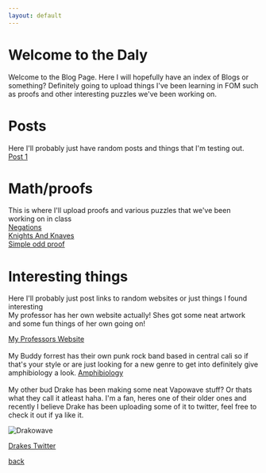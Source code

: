 ```yaml
---
layout: default
---
```


# Welcome to the Daly
Welcome to the Blog Page. Here I will hopefully have an index of Blogs or something? Definitely going to upload things I've been learning in FOM such as proofs and other interesting puzzles we've been working on. 

<!-- Comment -->
# Posts
Here I'll probably just have random posts and things that I'm testing out. 
[Post 1](Post1.html)

# Math/proofs
This is where I'll upload proofs and various puzzles that we've been working on in class<br/>
[Negations](FOMproof.md)<br/>
[Knights And Knaves](KnightsAndKnaves.md) <br/>
[Simple odd proof](OddProof.md)<br/>


# Interesting things
Here I'll probably just post links to random websites or just things I found interesting
<br/>
My professor has her own website actually! Shes got some neat artwork and some fun things of her own going on! <br/>

[My Professors Website](http://faculty.smcm.edu/sgoldstine/) <br/>
<br/>
My Buddy forrest has their own punk rock band based in central cali so if that's your style or are just looking for a new genre to get into definitely give amphibiology a look. [Amphibiology](https://linktr.ee/altfrogband)<br/>
<br/>
My other bud Drake has been making some neat Vapowave stuff? Or thats what they call it atleast haha. I'm a fan, heres one of their older ones and recently I believe Drake has been uploading some of it to twitter, feel free to check it out if ya like it. 

![Drakowave](https://pbs.twimg.com/media/FMTRvuOWUAcA4U4?format=jpg&name=medium)

[Drakes Twitter](https://twitter.com/WorldlyDragon)


[back](./)
